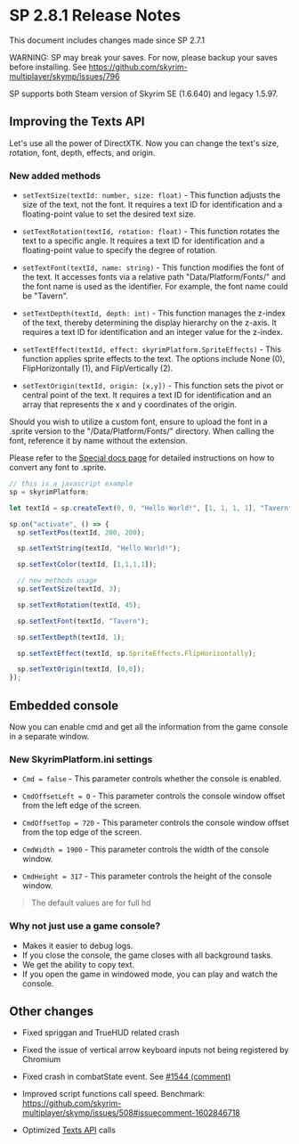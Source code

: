 # SP 2.8.1 Release Notes


This document includes changes made since SP 2.7.1


WARNING: SP may break your saves. For now, please backup your saves before installing. See https://github.com/skyrim-multiplayer/skymp/issues/796


SP supports both Steam version of Skyrim SE (1.6.640) and legacy 1.5.97.

## Improving the Texts API

Let's use all the power of DirectXTK.
Now you can change the text's size, rotation, font, depth, effects, and origin.

### New added methods
- `setTextSize(textId: number, size: float)` - This function adjusts the size of the text, not the font. It requires a text ID for identification and a floating-point value to set the desired text size.

- `setTextRotation(textId, rotation: float)` - This function rotates the text to a specific angle. It requires a text ID for identification and a floating-point value to specify the degree of rotation.

- `setTextFont(textId, name: string)` - This function modifies the font of the text. It accesses fonts via a relative path "Data/Platform/Fonts/" and the font name is used as the identifier. For example, the font name could be "Tavern".

- `setTextDepth(textId, depth: int)` - This function manages the z-index of the text, thereby determining the display hierarchy on the z-axis. It requires a text ID for identification and an integer value for the z-index.

- `setTextEffect(textId, effect: skyrimPlatform.SpriteEffects)` - This function applies sprite effects to the text. The options include None (0), FlipHorizontally (1), and FlipVertically (2).

- `setTextOrigin(textId, origin: [x,y])` - This function sets the pivot or central point of the text. It requires a text ID for identification and an array that represents the x and y coordinates of the origin.

Should you wish to utilize a custom font, ensure to upload the font in a .sprite version to the "/Data/Platform/Fonts/" directory. When calling the font, reference it by name without the extension.

Please refer to the [Special docs page](../../skyrim_platform/texts.md "Special docs page") for detailed instructions on how to convert any font to .sprite.

```js
// this is a javascript example
sp = skyrimPlatform;

let textId = sp.createText(0, 0, "Hello World!", [1, 1, 1, 1], "Tavern");

sp.on("activate", () => {
  sp.setTextPos(textId, 200, 200);

  sp.setTextString(textId, "Hello World!");

  sp.setTextColor(textId, [1,1,1,1]);

  // new methods usage
  sp.setTextSize(textId, 3);

  sp.setTextRotation(textId, 45);

  sp.setTextFont(textId, "Tavern");

  sp.setTextDepth(textId, 1);

  sp.setTextEffect(textId, sp.SpriteEffects.FlipHorizontally);

  sp.setTextOrigin(textId, [0,0]);
});
```


## Embedded console
Now you can enable cmd and get all the information from the game console in a separate window.

### New SkyrimPlatform.ini settings

- ```Cmd = false``` - This parameter controls whether the console is enabled.

- ```CmdOffsetLeft = 0``` - This parameter controls the console window offset from the left edge of the screen.

- ```CmdOffsetTop = 720``` - This parameter controls the console window offset from the top edge of the screen.

- ```CmdWidth = 1900``` - This parameter controls the width of the console window.

- ```CmdHeight = 317``` - This parameter controls the height of the console window.
> The default values are for full hd

### Why not just use a game console?

- Makes it easier to debug logs.
- If you close the console, the game closes with all background tasks.
- We get the ability to copy text.
- If you open the game in windowed mode, you can play and watch the console.


## Other changes

- Fixed spriggan and TrueHUD related crash


- Fixed the issue of vertical arrow keyboard inputs not being registered by Chromium


- Fixed crash in combatState event. See [#1544 (comment)](https://github.com/skyrim-multiplayer/skymp/issues/1544#issuecomment-1628261524)


- Improved script functions call speed. Benchmark: https://github.com/skyrim-multiplayer/skymp/issues/508#issuecomment-1602846718


- Optimized [Texts API](../skyrim_platform/texts.md) calls
